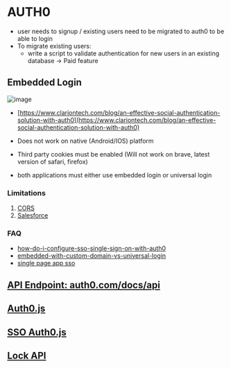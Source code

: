 # AUTH0

- user needs to signup / existing users need to be migrated to auth0 to be able to login
- To migrate existing users:
  - write a script to validate authentication for new users in an existing database -> Paid feature

## Embedded Login

![image](https://user-images.githubusercontent.com/103091956/178416382-f56dcfab-e07b-49c7-9a7e-9b7f10cbb411.png)
- [https://www.clariontech.com/blog/an-effective-social-authentication-solution-with-auth0](https://www.clariontech.com/blog/an-effective-social-authentication-solution-with-auth0)

- Does not work on native (Android/IOS) platform
- Third party cookies must be enabled (Will not work on brave, latest version of safari, firefox)
- both applications must either use embedded login or universal login

### Limitations
1. [CORS](https://auth0.com/docs/authenticate/login/cross-origin-authentication#limitations)
2. [Salesforce](https://help.salesforce.com/s/articleView?id=sf.external_identity_login_all_steps.htm&type=5)

### FAQ

- [how-do-i-configure-sso-single-sign-on-with-auth0](https://community.auth0.com/t/how-do-i-configure-sso-single-sign-on-with-auth0/82450)
- [embedded-with-custom-domain-vs-universal-login](https://community.auth0.com/t/embedded-with-custom-domain-vs-universal-login/26094)
- [single page app sso](https://auth0.com/docs/troubleshoot/product-lifecycle/past-migrations/migrate-from-embedded-login-to-universal-login#single-page-apps)


## [API Endpoint: auth0.com/docs/api ](https://auth0.com/docs/api)


## [Auth0.js](https://auth0.com/docs/libraries/auth0js#using-checksession-to-acquire-new-tokens)
## [SSO Auth0.js](https://auth0.com/docs/libraries/auth0js#single-sign-on-with-embedded-authentication)

## [Lock API](https://auth0.com/docs/libraries/lock/lock-api-reference)

